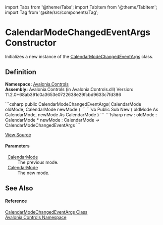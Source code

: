 import Tabs from '@theme/Tabs'; 
import TabItem from '@theme/TabItem'; 
import Tag from '@site/src/components/Tag'; 

# CalendarModeChangedEventArgs Constructor


Initializes a new instance of the <a href="T_Avalonia_Controls_CalendarModeChangedEventArgs">CalendarModeChangedEventArgs</a> class.



## Definition
**Namespace:** <a href="N_Avalonia_Controls">Avalonia.Controls</a>  
**Assembly:** Avalonia.Controls (in Avalonia.Controls.dll) Version: 11.2.0+68ab391c0a3653e0722638e29fcbd9633c7fd386

<Tabs groupId="api-code-preview">
<TabItem value="csharp" label="C#">
```csharp
public CalendarModeChangedEventArgs(
	CalendarMode oldMode,
	CalendarMode newMode
)
```
</TabItem>
<TabItem value="vb" label="VB">
```vb
Public Sub New ( 
	oldMode As CalendarMode,
	newMode As CalendarMode
)
```
</TabItem>
<TabItem value="fsharp" label="F#">
```fsharp
new : 
        oldMode : CalendarMode * 
        newMode : CalendarMode -> CalendarModeChangedEventArgs
```
</TabItem>
</Tabs>



<a href="https://github.com/AvaloniaUI/Avalonia/tree/master/srcAvalonia.Controls/Calendar/Calendar.cs#L150" title="View the source code">View Source</a>



#### Parameters
<dl><dt>  <a href="T_Avalonia_Controls_CalendarMode">CalendarMode</a></dt><dd>The previous mode.</dd><dt>  <a href="T_Avalonia_Controls_CalendarMode">CalendarMode</a></dt><dd>The new mode.</dd></dl>

## See Also


#### Reference
<a href="T_Avalonia_Controls_CalendarModeChangedEventArgs">CalendarModeChangedEventArgs Class</a>  
<a href="N_Avalonia_Controls">Avalonia.Controls Namespace</a>  
